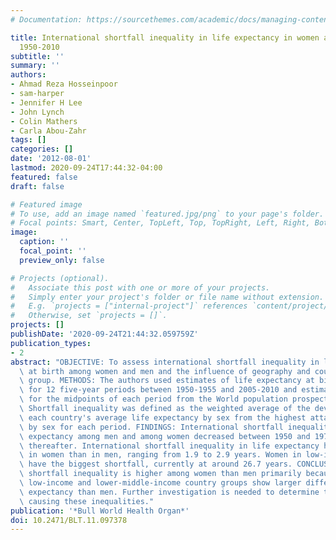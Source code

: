 ```yaml
---
# Documentation: https://sourcethemes.com/academic/docs/managing-content/

title: International shortfall inequality in life expectancy in women and in men,
  1950-2010
subtitle: ''
summary: ''
authors:
- Ahmad Reza Hosseinpoor
- sam-harper
- Jennifer H Lee
- John Lynch
- Colin Mathers
- Carla Abou-Zahr
tags: []
categories: []
date: '2012-08-01'
lastmod: 2020-09-24T17:44:32-04:00
featured: false
draft: false

# Featured image
# To use, add an image named `featured.jpg/png` to your page's folder.
# Focal points: Smart, Center, TopLeft, Top, TopRight, Left, Right, BottomLeft, Bottom, BottomRight.
image:
  caption: ''
  focal_point: ''
  preview_only: false

# Projects (optional).
#   Associate this post with one or more of your projects.
#   Simply enter your project's folder or file name without extension.
#   E.g. `projects = ["internal-project"]` references `content/project/deep-learning/index.md`.
#   Otherwise, set `projects = []`.
projects: []
publishDate: '2020-09-24T21:44:32.059759Z'
publication_types:
- 2
abstract: "OBJECTIVE: To assess international shortfall inequality in life expectancy\
  \ at birth among women and men and the influence of geography and country income\
  \ group. METHODS: The authors used estimates of life expectancy at birth, by sex,\
  \ for 12 five-year periods between 1950-1955 and 2005-2010 and estimates of population\
  \ for the midpoints of each period from the World population prospects, 2008 revision.\
  \ Shortfall inequality was defined as the weighted average of the deviations of\
  \ each country's average life expectancy by sex from the highest attained life expectancy\
  \ by sex for each period. FINDINGS: International shortfall inequalities in life\
  \ expectancy among men and among women decreased between 1950 and 1975 but stagnated\
  \ thereafter. International shortfall inequality in life expectancy has been higher\
  \ in women than in men, ranging from 1.9 to 2.9 years. Women in low-income countries\
  \ have the biggest shortfall, currently at around 26.7 years. CONCLUSION: International\
  \ shortfall inequality is higher among women than men primarily because women in\
  \ low-income and lower-middle-income country groups show larger differences in life\
  \ expectancy than men. Further investigation is needed to determine the pathways\
  \ causing these inequalities."
publication: '*Bull World Health Organ*'
doi: 10.2471/BLT.11.097378
---
```

